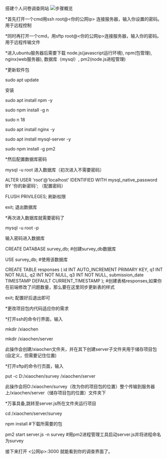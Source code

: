搭建个人问卷调查网站
![步骤概览](https://github.com/user-attachments/assets/017763cf-2aad-4f84-b730-a008a53022f5)

*首先打开一个cmd用ssh root@<你的公网ip> 连接服务器，输入你设置的密码。用于远程控制

*同时再打开一个cmd，用sftp root@<你的公网ip>连接服务器，输入你的密码。用于远程传输文件

*进入ubuntu服务器后需要下载
node.js(javascript运行环境),
npm(包管理),
nginx(web服务器),
数据库（mysql）,
pm2(node.js进程管理)

*更新软件包

sudo apt update

安装

sudo apt install npm -y

sudo npm install -g n

sudo n 18

sudo apt install nginx -y

sudo apt install mysql-server -y

sudo npm install -g pm2

*然后配置数据库密码

mysql -u root 进入数据库（初次进入不需要密码）

ALTER USER 'root'@'localhost' IDENTIFIED WITH mysql_native_password BY '你的新密码';  （配置密码）

FLUSH PRIVILEGES;  刷新权限

exit; 退出数据库

*再次进入数据库就需要密码了

mysql -u root -p  

输入密码进入数据库

CREATE DATABASE survey_db; #创建survey_db数据库

USE survey_db; #使用该数据库

CREATE TABLE responses (
  id INT AUTO_INCREMENT PRIMARY KEY,
  q1 INT NOT NULL,
  q2 INT NOT NULL,
  q3 INT NOT NULL,
  submission_date TIMESTAMP DEFAULT CURRENT_TIMESTAMP
);  #创建表格responses,如果你在前端修改了问题数量，那么要在这里同步更新表的样式

exit; 配置好后退出即可

*更改项目包内代码适应你的需求

*打开ssh的命令行界面，输入

mkdir /xiaochen

mkdir /xiaochen/server

此操作会创建/xiaochen文件夹，并在其下创建server子文件夹用于储存项目包(自定义，但需要记住位置)

*打开sftp的命令行页面，输入

put -c D:/xiaochen/survey /xiaochen/server

此操作会将D:/xiaochen/survey（改为你的项目包的位置）整个传输到服务器上/xiaochen/server（储存项目包的位置）文件夹下

*万事具备,跳转至server.js所在文件夹运行项目

cd /xiaochen/server/survey

npm install #下载所需要的包

pm2 start server.js -n survey #用pm2进程管理工具启动server.js并将进程命名为survey

接下来打开 <公网ip>:3000 就能看到你的调查界面了。
